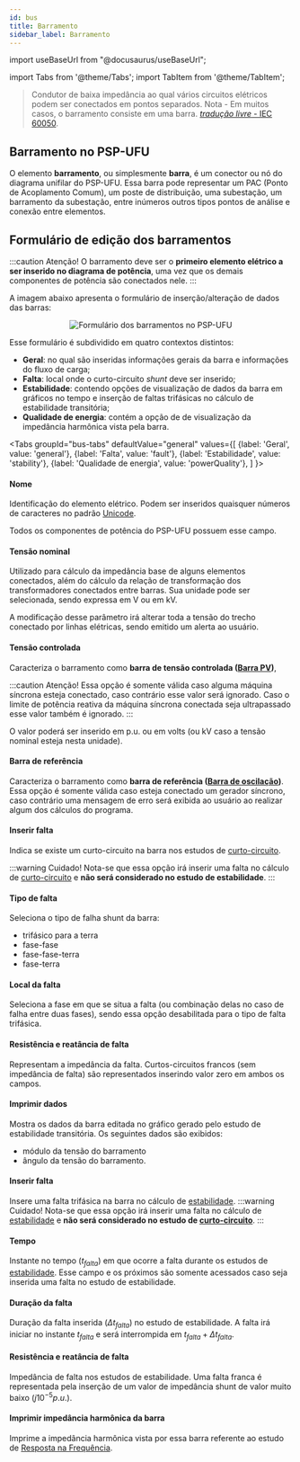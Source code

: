 ```yaml
---
id: bus
title: Barramento
sidebar_label: Barramento
---
```

import useBaseUrl from "@docusaurus/useBaseUrl";

<link rel="stylesheet" href={useBaseUrl("katex/katex.min.css")} />

import Tabs from '@theme/Tabs';
import TabItem from '@theme/TabItem';

>Condutor de baixa impedância ao qual vários circuitos elétricos podem ser conectados em pontos separados.
Nota - Em muitos casos, o barramento consiste em uma barra. [*tradução livre* - IEC 60050](
http://www.electropedia.org/iev/iev.nsf/display?openform&ievref=151-12-30).

## Barramento no PSP-UFU
O elemento **barramento**, ou simplesmente **barra**, é um conector ou nó do diagrama unifilar do PSP-UFU. Essa barra pode representar um PAC (Ponto de Acoplamento Comum), um poste de distribuição, uma subestação, um barramento da subestação, entre inúmeros outros tipos pontos de análise e conexão entre elementos.

## Formulário de edição dos barramentos
:::caution Atenção!
O barramento deve ser o **primeiro elemento elétrico a ser inserido no diagrama de potência**, uma vez que os demais componentes de potência são conectados nele.
:::

A imagem abaixo apresenta o formulário de inserção/alteração de dados das barras:

<div><center><img src={useBaseUrl("images/busForm.png")} alt="Formulário dos barramentos no PSP-UFU" title="Formulário dos barramentos no PSP-UFU" /></center></div>

Esse formulário é subdividido em quatro contextos distintos:
- **Geral**: no qual são inseridas informações gerais da barra e informações do fluxo de carga;
- **Falta**: local onde o curto-circuito *shunt* deve ser inserido;
- **Estabilidade**: contendo opções de visualização de dados da barra em gráficos no tempo e inserção de faltas trifásicas no cálculo de estabilidade transitória;
- **Qualidade de energia**: contém a opção de de visualização da impedância harmônica vista pela barra.

<Tabs
  groupId="bus-tabs"
  defaultValue="general"
  values={[
    {label: 'Geral', value: 'general'},
    {label: 'Falta', value: 'fault'},
    {label: 'Estabilidade', value: 'stability'},
    {label: 'Qualidade de energia', value: 'powerQuality'},
  ]
}>
<TabItem value="general">

#### Nome
Identificação do elemento elétrico. Podem ser inseridos quaisquer números de caracteres no padrão [Unicode](https://pt.wikipedia.org/wiki/Unicode).

Todos os componentes de potência do PSP-UFU possuem esse campo.

#### Tensão nominal
Utilizado para cálculo da impedância base de alguns elementos conectados, além do cálculo da relação de transformação dos transformadores conectados entre barras. Sua unidade pode ser selecionada, sendo expressa em V ou em kV.

A modificação desse parâmetro irá alterar toda a tensão do trecho conectado por linhas elétricas, sendo emitido um alerta ao usuário.

#### Tensão controlada
Caracteriza o barramento como **barra de tensão controlada ([Barra PV](powerFlow))**,

:::caution Atenção!
Essa opção é somente válida caso alguma máquina síncrona esteja conectado, caso contrário esse valor será ignorado. Caso o limite de potência reativa da máquina síncrona conectada seja ultrapassado esse valor também é ignorado.
:::

O valor poderá ser inserido em p.u. ou em volts (ou kV caso a tensão nominal esteja nesta unidade).

#### Barra de referência
Caracteriza o barramento como **barra de referência ([Barra de oscilação](powerFlow))**. Essa opção é somente válida caso esteja conectado um gerador síncrono, caso contrário uma mensagem de erro será exibida ao usuário ao realizar algum dos cálculos do programa.

</TabItem>
<TabItem value="fault">

#### Inserir falta

Indica se existe um curto-circuito na barra nos estudos de [curto-circuito](fault).

:::warning Cuidado!
Nota-se que essa opção irá inserir uma falta no cálculo de [curto-circuito](fault) e **não será considerado no estudo de estabilidade**.
:::

#### Tipo de falta
Seleciona o tipo de falha shunt da barra:
- trifásico para a terra
- fase-fase
- fase-fase-terra
- fase-terra

#### Local da falta
Seleciona a fase em que se situa a falta (ou combinação delas no caso de falha entre duas fases), sendo essa opção desabilitada para o tipo de falta trifásica.

#### Resistência e reatância de falta
Representam a impedância da falta. Curtos-circuitos francos (sem impedância de falta) são representados inserindo valor zero em ambos os campos.

</TabItem>
<TabItem value="stability">

#### Imprimir dados
Mostra os dados da barra editada no gráfico gerado pelo estudo de estabilidade transitória. Os seguintes dados são exibidos:
- módulo da tensão do barramento
- ângulo da tensão do barramento.

#### Inserir falta
Insere uma falta trifásica na barra no cálculo de [estabilidade](stability).
:::warning Cuidado!
Nota-se que essa opção irá inserir uma falta no cálculo de [estabilidade](stability) e **não será considerado no estudo de [curto-circuito](fault)**.
:::

#### Tempo
Instante no tempo ($t_{falta}$) em que ocorre a falta durante os estudos de [estabilidade](stability). Esse campo e os próximos são somente acessados caso seja inserida uma falta no estudo de estabilidade.

#### Duração da falta
Duração da falta inserida ($\Delta t_{falta}$) no estudo de estabilidade. A falta irá iniciar no instante $t_{falta}$ e será interrompida em $t_{falta}+\Delta t_{falta}$.

#### Resistência e reatância de falta
Impedância de falta nos estudos de estabilidade. Uma falta franca é representada pela inserção de um valor de impedância shunt de valor muito baixo ($j10^{-5}  p.u.$).

</TabItem>
<TabItem value="powerQuality">

#### Imprimir impedância harmônica da barra
Imprime a impedância harmônica vista por essa barra referente ao estudo de [Resposta na Frequência](harmonics).

</TabItem>
</Tabs>